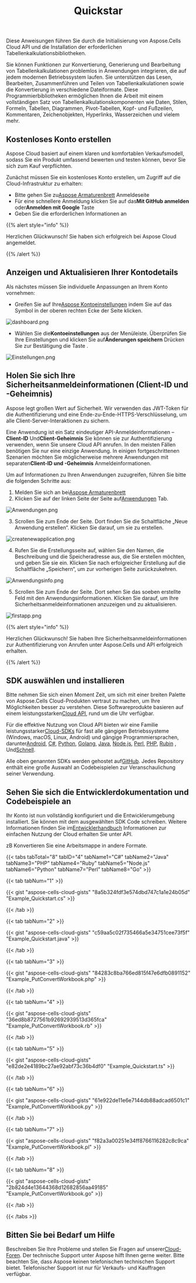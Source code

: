 ﻿---
title: Quickstar
second_title: Aspose.Cells Cloud Documen
type: docs
url: /de/quickstart/
description: Aspose.Cells Cloud unterstützt Excel zum Erstellen, Konvertieren, Zusammenführen, Teilen, Schützen, für innere Objektoperationen usw.
weight: 20
kwords: Excel, Office Cloud, REST API, Tabellenkalkulation, PDF, CSV, Json, Markdown, Schnellstart
---
Diese Anweisungen führen Sie durch die Initialisierung von Aspose.Cells Cloud API und die Installation der erforderlichen Tabellenkalkulationsbibliotheken.

Sie können Funktionen zur Konvertierung, Generierung und Bearbeitung von Tabellenkalkulationen problemlos in Anwendungen integrieren, die auf jedem modernen Betriebssystem laufen. Sie unterstützen das Lesen, Bearbeiten, Zusammenführen und Teilen von Tabellenkalkulationen sowie die Konvertierung in verschiedene Dateiformate. Diese Programmierbibliotheken ermöglichen Ihnen die Arbeit mit einem vollständigen Satz von Tabellenkalkulationskomponenten wie Daten, Stilen, Formeln, Tabellen, Diagrammen, Pivot-Tabellen, Kopf- und Fußzeilen, Kommentaren, Zeichenobjekten, Hyperlinks, Wasserzeichen und vielem mehr.

## Kostenloses Konto erstellen

Aspose Cloud basiert auf einem klaren und komfortablen Verkaufsmodell, sodass Sie ein Produkt umfassend bewerten und testen können, bevor Sie sich zum Kauf verpflichten.

Zunächst müssen Sie ein kostenloses Konto erstellen, um Zugriff auf die Cloud-Infrastruktur zu erhalten:

-  Bitte gehen Sie zu[Aspose Armaturenbrett](https://dashboard.aspose.cloud/#/) Anmeldeseite
-  Für eine schnellere Anmeldung klicken Sie auf das**Mit GitHub anmelden** oder**Anmelden mit Google** Taste
- Geben Sie die erforderlichen Informationen an

{{% alert style="info" %}}

Herzlichen Glückwunsch! Sie haben sich erfolgreich bei Aspose Cloud angemeldet.

{{% /alert %}}

## Anzeigen und Aktualisieren Ihrer Kontodetails

Als nächstes müssen Sie individuelle Anpassungen an Ihrem Konto vornehmen:

-  Greifen Sie auf Ihre[Aspose Kontoeinstellungen](https://id.containerize.com/admin/) indem Sie auf das Symbol in der oberen rechten Ecke der Seite klicken.

![dashboard.png](dashboard.png)

-  Wählen Sie die**Kontoeinstellungen** aus der Menüleiste. Überprüfen Sie Ihre Einstellungen und klicken Sie auf**Änderungen speichern** Drücken Sie zur Bestätigung die Taste .

![Einstellungen.png](settings.png)

## Holen Sie sich Ihre Sicherheitsanmeldeinformationen (Client-ID und -Geheimnis)

Aspose legt großen Wert auf Sicherheit. Wir verwenden das JWT-Token für die Authentifizierung und eine Ende-zu-Ende-HTTPS-Verschlüsselung, um alle Client-Server-Interaktionen zu sichern.

 Eine Anwendung ist ein Satz eindeutiger API-Anmeldeinformationen –**Client-ID** Und**Client-Geheimnis** Sie können sie zur Authentifizierung verwenden, wenn Sie unsere Cloud API anrufen. In den meisten Fällen benötigen Sie nur eine einzige Anwendung. In einigen fortgeschrittenen Szenarien möchten Sie möglicherweise mehrere Anwendungen mit separaten**Client-ID und -Geheimnis** Anmeldeinformationen.

Um auf Informationen zu Ihren Anwendungen zuzugreifen, führen Sie bitte die folgenden Schritte aus:

1.  Melden Sie sich an bei[Aspose Armaturenbrett](https://dashboard.aspose.cloud/#/)
 2. Klicken Sie auf der linken Seite der Seite auf[Anwendungen](https://dashboard.aspose.cloud/applications) Tab.

![Anwendungen.png](applications.png)

3. Scrollen Sie zum Ende der Seite. Dort finden Sie die Schaltfläche „Neue Anwendung erstellen“. Klicken Sie darauf, um sie zu erstellen.

![createnewapplication.png](createnewapplication.png)

4. Rufen Sie die Erstellungsseite auf, wählen Sie den Namen, die Beschreibung und die Speicheradresse aus, die Sie erstellen möchten, und geben Sie sie ein. Klicken Sie nach erfolgreicher Erstellung auf die Schaltfläche „Speichern“, um zur vorherigen Seite zurückzukehren.

![Anwendungsinfo.png](applicationinfo.png)

5. Scrollen Sie zum Ende der Seite. Dort sehen Sie das soeben erstellte Feld mit den Anwendungsinformationen. Klicken Sie darauf, um Ihre Sicherheitsanmeldeinformationen anzuzeigen und zu aktualisieren.

![firstapp.png](firstapp.png)

{{% alert style="info" %}}

Herzlichen Glückwunsch! Sie haben Ihre Sicherheitsanmeldeinformationen zur Authentifizierung von Anrufen unter Aspose.Cells und API erfolgreich erhalten.

{{% /alert %}}

## SDK auswählen und installieren

 Bitte nehmen Sie sich einen Moment Zeit, um sich mit einer breiten Palette von Aspose.Cells Cloud-Produkten vertraut zu machen, um Ihre Möglichkeiten besser zu verstehen. Diese Softwareprodukte basieren auf einem leistungsstarken[Cloud API](https://apireference.aspose.com/), rund um die Uhr verfügbar.

 Für die effektive Nutzung von Cloud API bieten wir eine Familie leistungsstarker[Cloud-SDKs](https://products.aspose.cloud/cells/family) für fast alle gängigen Betriebssysteme (Windows, macOS, Linux, Android) und gängige Programmiersprachen, darunter[Android](https://products.aspose.cloud/cells/android), [C#](https://products.aspose.cloud/cells/net), [Python](https://products.aspose.cloud/cells/python), [Golang](https://products.aspose.cloud/cells/go), [Java](https://products.aspose.cloud/cells/java), [Node.js](https://products.aspose.cloud/cells/nodejs), [Perl](https://products.aspose.cloud/cells/perl), [PHP](https://products.aspose.cloud/cells/php), [Rubin](https://products.aspose.cloud/cells/ruby) , Und[Schnell](https://products.aspose.cloud/cells/swift).

 Alle oben genannten SDKs werden gehostet auf[GitHub](https://github.com/aspose-cells-cloud/). Jedes Repository enthält eine große Auswahl an Codebeispielen zur Veranschaulichung seiner Verwendung.

## Sehen Sie sich die Entwicklerdokumentation und Codebeispiele an

Ihr Konto ist nun vollständig konfiguriert und die Entwicklerumgebung installiert. Sie können mit dem ausgewählten SDK Code schreiben. Weitere Informationen finden Sie im[Entwicklerhandbuch](https://docs.aspose.cloud/cells/developer-guide/) Informationen zur einfachen Nutzung der Cloud erhalten Sie unter API.

zB Konvertieren Sie eine Arbeitsmappe in andere Formate.

{{< tabs tabTotal="8" tabID="4" tabName1="C#" tabName2="Java" tabName3="PHP" tabName4="Ruby" tabName5="Node.js" tabName6="Python" tabName7="Perl" tabName8="Go" >}}

{{< tab tabNum="1" >}}

{{< gist "aspose-cells-cloud-gists" "8a5b324fdf3e574dbd747c1a1e24b05d" "Example_Quickstart.cs" >}}

{{< /tab >}}

{{< tab tabNum="2" >}}

{{< gist "aspose-cells-cloud-gists" "c59aa5c02f735466a5e34751cee73f5f" "Example_Quickstart.java" >}}

{{< /tab >}}

{{< tab tabNum="3" >}}

{{< gist "aspose-cells-cloud-gists" "84283c8ba766ed815f47e6dfb0891152" "Example_PutConvertWorkbook.php" >}}

{{< /tab >}}

{{< tab tabNum="4" >}}

{{< gist "aspose-cells-cloud-gists" "36ed8b8727561b92692939513d365fca" "Example_PutConvertWorkbook.rb" >}}

{{< /tab >}}

{{< tab tabNum="5" >}}

{{< gist "aspose-cells-cloud-gists" "e82de2e4189bc27ae92abf73c36b4df0" "Example_Quickstart.ts" >}}

{{< /tab >}}

{{< tab tabNum="6" >}}

{{< gist "aspose-cells-cloud-gists" "61e922de11e6e7144db88adcad6501c1" "Example_PutConvertWorkbook.py" >}}

{{< /tab >}}

{{< tab tabNum="7" >}}

{{< gist "aspose-cells-cloud-gists" "f82a3a00251e34ff8766116282c8c9ca" "Example_PutConvertWorkbook.pl" >}}

{{< /tab >}}

{{< tab tabNum="8" >}}

{{< gist "aspose-cells-cloud-gists" "2b824d4e13644368d12682856aa49185" "Example_PutConvertWorkbook.go" >}}

{{< /tab >}}

{{< /tabs >}}

## Bitten Sie bei Bedarf um Hilfe

 Beschreiben Sie Ihre Probleme und stellen Sie Fragen auf unserer[Cloud-Foren](https://forum.aspose.cloud/c/cells/7). Der technische Support unter Aspose hilft Ihnen gerne weiter. Bitte beachten Sie, dass Aspose keinen telefonischen technischen Support bietet. Telefonischer Support ist nur für Verkaufs- und Kauffragen verfügbar.
